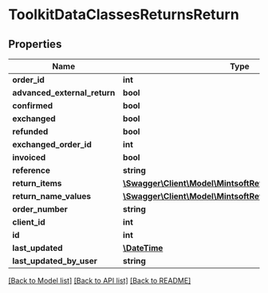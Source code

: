 # ToolkitDataClassesReturnsReturn

## Properties
Name | Type | Description | Notes
------------ | ------------- | ------------- | -------------
**order_id** | **int** |  | [optional] 
**advanced_external_return** | **bool** |  | [optional] 
**confirmed** | **bool** |  | [optional] 
**exchanged** | **bool** |  | [optional] 
**refunded** | **bool** |  | [optional] 
**exchanged_order_id** | **int** |  | [optional] 
**invoiced** | **bool** |  | [optional] 
**reference** | **string** |  | [optional] 
**return_items** | [**\Swagger\Client\Model\MintsoftReturnsReturnItem[]**](ToolkitDataClassesReturnsReturnItem.md) |  | [optional] 
**return_name_values** | [**\Swagger\Client\Model\MintsoftReturnsReturnNameValue[]**](ToolkitDataClassesReturnsReturnNameValue.md) |  | [optional] 
**order_number** | **string** |  | [optional] 
**client_id** | **int** |  | [optional] 
**id** | **int** |  | [optional] 
**last_updated** | [**\DateTime**](\DateTime.md) |  | [optional] 
**last_updated_by_user** | **string** |  | [optional] 

[[Back to Model list]](../README.md#documentation-for-models) [[Back to API list]](../README.md#documentation-for-api-endpoints) [[Back to README]](../README.md)


